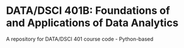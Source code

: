 # DATA/DSCI 401B: Foundations of and Applications of Data Analytics 
A repository for DATA/DSCI 401 course code - Python-based 
